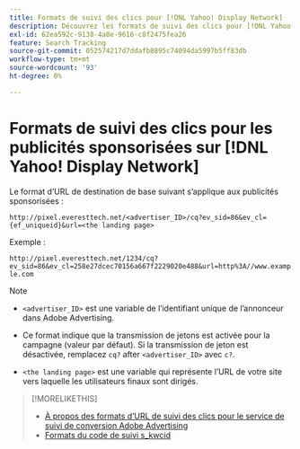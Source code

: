 ```yaml
---
title: Formats de suivi des clics pour [!DNL Yahoo! Display Network]
description: Découvrez les formats de suivi des clics pour [!DNL Yahoo! Display Network] comptes.
exl-id: 62ea592c-9138-4a8e-9616-c8f2475fea26
feature: Search Tracking
source-git-commit: 052574217d7ddafb8895c74094da5997b5ff83db
workflow-type: tm+mt
source-wordcount: '93'
ht-degree: 0%

---
```


# Formats de suivi des clics pour les publicités sponsorisées sur [!DNL Yahoo! Display Network]

Le format d’URL de destination de base suivant s’applique aux publicités sponsorisées :

`http://pixel.everesttech.net/<advertiser_ID>/cq?ev_sid=86&ev_cl={ef_uniqueid}&url=<the landing page>`

Exemple :

`http://pixel.everesttech.net/1234/cq?ev_sid=86&ev_cl=258e27dcec70156a667f2229020e488&url=http%3A//www.example.com`

>[!NOTE]
>
>* `<advertiser_ID>` est une variable de l’identifiant unique de l’annonceur dans Adobe Advertising.
>
>* Ce format indique que la transmission de jetons est activée pour la campagne (valeur par défaut). Si la transmission de jeton est désactivée, remplacez `cq?` after `<advertiser_ID>` avec `c?`.
>
>* `<the landing page>` est une variable qui représente l’URL de votre site vers laquelle les utilisateurs finaux sont dirigés.

>[!MORELIKETHIS]
>
>* [À propos des formats d’URL de suivi des clics pour le service de suivi de conversion Adobe Advertising](formats-click-tracking-about.md)
>* [Formats du code de suivi s\_kwcid](skwcid-tracking-parameter.md)
